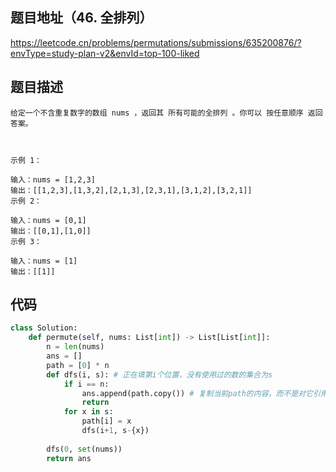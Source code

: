 ## 题目地址（46. 全排列）

https://leetcode.cn/problems/permutations/submissions/635200876/?envType=study-plan-v2&envId=top-100-liked

## 题目描述

```
给定一个不含重复数字的数组 nums ，返回其 所有可能的全排列 。你可以 按任意顺序 返回答案。

 

示例 1：

输入：nums = [1,2,3]
输出：[[1,2,3],[1,3,2],[2,1,3],[2,3,1],[3,1,2],[3,2,1]]
示例 2：

输入：nums = [0,1]
输出：[[0,1],[1,0]]
示例 3：

输入：nums = [1]
输出：[[1]]
```


## 代码

```python
class Solution:
    def permute(self, nums: List[int]) -> List[List[int]]:
        n = len(nums)
        ans = []
        path = [0] * n
        def dfs(i, s): # 正在填第i个位置，没有使用过的数的集合为s
            if i == n:
                ans.append(path.copy()) # 复制当前path的内容，而不是对它引用，不然path变会导致ans内容变
                return
            for x in s:
                path[i] = x
                dfs(i+1, s-{x})
    
        dfs(0, set(nums))
        return ans
```
